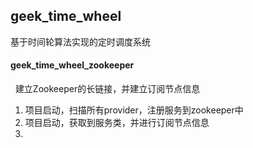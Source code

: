 ## geek_time_wheel
   基于时间轮算法实现的定时调度系统
   
   
#### geek_time_wheel_zookeeper
&nbsp;&nbsp;建立Zookeeper的长链接，并建立订阅节点信息

1. 项目启动，扫描所有provider，注册服务到zookeeper中
2. 项目启动，获取到服务类，并进行订阅节点信息
3. 
